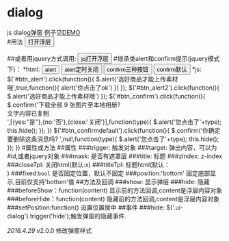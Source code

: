 # dialog
js dialog弹窗
例子见[DEMO](http://www.lovewebgames.com/jsmodule/dialog.html)  
#用法
	<link rel="stylesheet" type="text/css" href="../dist/dialog.css">
	<input type="button" id="btn_dialog" value="打开浮层"/>
	<div id="dialog-content" style="display:none;">这是内容</div>
	<script src="../src/jquery-1.9.1.min.js"></script>
	<script src="../src/dialog.js"></script>
	<script>
		var dialog = new Dialog();
		dialog.init({target:"#dialog-content",trigger:"#btn_dialog",mask:true,width:500,height:300,title:'标题'});
	</script>
##或者用jquery方式调用:
	<link rel="stylesheet" type="text/css" href="../dist/dialog.css">
	<input type="button" id="btn_dialogjquery" value="jq打开浮层"/>
	<div id="dialog-contentjq" style="display:none;">这是内容22</div>
	<script src="../src/dialog-jquery.js"></script>
	<script>
	$('#btn_dialogjquery').Dialog({target:"#dialog-contentjq",mask:true,width:500,height:300,title:'标题'})
	</script>
#继承类alert和confirm提示(jquery模式下)：
	*html:
	<link rel="stylesheet" type="text/css" href="../dist/dialog.css">
	<input type="button" id="btn_alert" value="alert"/>
	<input type="button" id="btn_alert2" value="alert定时关闭"/>
	<input type="button" id="btn_confirm" value="confirm三种按钮"/>
	<input type="button" id="btn_confirmdefault" value="confirm默认"/>
	*js:
	$('#btn_alert').click(function(){
		$.alert('选好商品才能上传素材哦',true,function(){
			alert('你点击了ok')
		})
	});
	$('#btn_alert2').click(function(){
		$.alert('选好商品才能上传素材哦')
	});
	$('#btn_confirm').click(function(){
		$.confirm('下载全部 9 张图片至本地相册?<div class="confirm-title2">文字内容已复制</div>',[{yes:"是"},{no:'否'},{close:'关闭'}],function(type){
			$.alert('您点击了'+type);
			this.hide();
		});
	})
	$('#btn_confirmdefault').click(function(){
		$.confirm('你确定要删除这条消息吗? ',null,function(type){
			$.alert('您点击了'+type);
			this.hide();
		});
	})
#属性或方法
##属性
###trigger:
	触发对象
###target:
	弹出内容，可以为#id,或者jquery对象
###mask:
	是否有遮罩层
###title:
	标题
###zIndex:
	z-index
###closeTpl:
	关闭html(默认:<span class="ui-dialog-close js-dialog-close">x</span>)
###titleTpl:
	标题html(默认：<div class="ui-dialog-title"></div>) 
###fixed:`bool`
	是否固定位置，默认不固定
###position:'bottom'
	固定底部显示,目前仅支持'bottom'值
##方法及回调
###show:
	显示弹层
###hide:
	隐藏
###beforeShow：function(content)
	显示前的方法回调,content是浮层内容对象
###beforeHide：function(content)
	隐藏前的方法回调,content是浮层内容对象
###setPosition:function()
	设置位置居中
##事件
###hide:
	$('.ui-dialog').trigger('hide');触发弹窗的隐藏事件.
	
*2016.4.29* v2.0.0
	修改弹窗样式